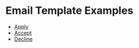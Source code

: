 # Email Template Examples

- [Apply](apply-ex.html)
- [Accept](accept-ex.html)
- [Decline](decline-ex.html)